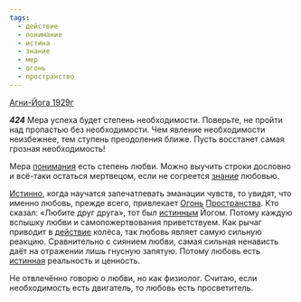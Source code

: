 ```yaml
---
tags:
  - действие
  - понимание
  - истина
  - знание
  - мер
  - огонь
  - пространство
---
```


[Агни-Йога 1929г](https://127.0.0.1:4002/agni/1929)

___424___
Мера успеха будет степень необходимости. Поверьте, не пройти над пропастью без необходимости. Чем явление необходимости неизбежнее, тем ступень преодоления ближе. Пусть восстанет самая грозная необходимость!   

Мера [понимания](../../../tags/#понимание) есть степень любви. Можно выучить строки дословно и всё-таки остаться мертвецом, если не согреется [знание](../../../tags/#знание) любовью.   

[Истинно](../../../tags/#истина), когда научатся запечатлевать эманации чувств, то увидят, что именно любовь, прежде всего, привлекает [Огонь](../../../tags/#огонь) [Пространства](../../../tags/#пространство). Кто сказал: «Любите друг друга», тот был [истинным](../../../tags/#истина) Йогом. Потому каждую вспышку любви и самопожертвования приветствуем. Как рычаг приводит в [действие](../../../tags/#действие) колёса, так любовь являет самую сильную реакцию. Сравнительно с сиянием любви, самая сильная ненависть даёт на отражении лишь гнусную запятую. Потому любовь есть [истинная](../../../tags/#истина) реальность и ценность.   

Не отвлечённо говорю о любви, но как физиолог. Считаю, если необходимость есть двигатель, то любовь есть просветитель.